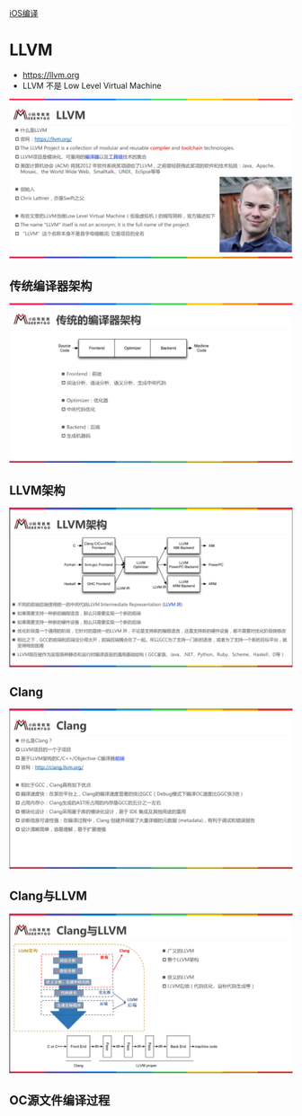 [iOS编译]()





# LLVM

* https://llvm.org
* LLVM 不是 Low Level Virtual Machine

![](media_LLVM/001.png)





## 传统编译器架构

![](media_LLVM/002.png)



## LLVM架构

![](media_LLVM/003.png)



## Clang

![](media_LLVM/004.png)



## Clang与LLVM

![](media_LLVM/005.png)



## OC源文件编译过程





